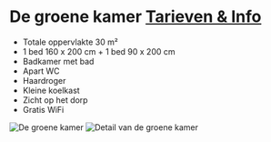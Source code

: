# De groene kamer [Tarieven & Info](/nl/tarieven/)

* Totale oppervlakte 30 m²
* 1 bed 160 x 200 cm + 1 bed 90 x 200 cm
* Badkamer met bad
* Apart WC
* Haardroger
* Kleine koelkast 
* Zicht op het dorp
* Gratis WiFi

![De groene kamer](/images/chambre-verte.jpg)
![Detail van de groene kamer](/images/chambre-verte-detail.jpg)
